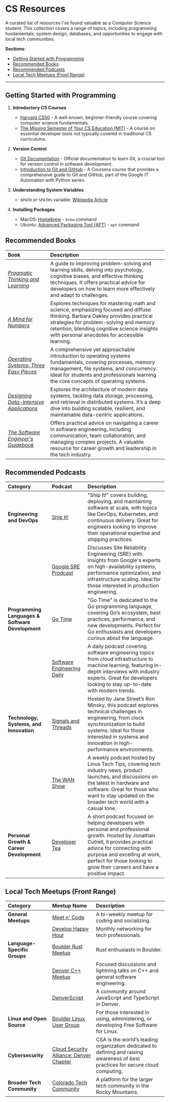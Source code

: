 # CS Resources

A curated list of resources I’ve found valuable as a Computer Science student. This collection covers a range of topics, including programming fundamentals, system design, databases, and opportunities to engage with local tech communities.

**Sections**:

- [Getting Started with Programming](#getting-started-with-programming)
- [Recommended Books](#recommended-books)
- [Recommended Podcasts](#recommended-podcasts)
- [Local Tech Meetups (Front Range)](#local-tech-meetups-front-range)

---

## Getting Started with Programming

1. **Introductory CS Courses**

   - [Harvard CS50](https://www.edx.org/cs50) \- A well-known, beginner-friendly course covering computer science fundamentals.
   - [The Missing Semester of Your CS Education (MIT)](https://missing.csail.mit.edu) \- A course on essential developer tools not typically covered in traditional CS curriculums.

2. **Version Control**

   - [Git Documentation](https://git-scm.com/docs) \- Official documentation to learn Git, a crucial tool for version control in software development.
   - [Introduction to Git and GitHub](https://www.coursera.org/learn/introduction-git-github) \- A Coursera course that provides a comprehensive guide to Git and GitHub, part of the Google IT Automation with Python series.

3. **Understanding System Variables**

   - `$PATH` or `%PATH%` variable: [Wikipedia Article](<https://en.wikipedia.org/wiki/PATH_(variable)>)

4. **Installing Packages**

   - MacOS: [Homebrew](https://docs.brew.sh/Manpage) \- `brew` command
   - Ubuntu: [Advanced Packaging Tool (APT)](https://ubuntu.com/server/docs/package-management) \- `apt` command

## Recommended Books

| Book                                                                                                                                 | Description                                                                                                                                                                                                                                                               |
| :----------------------------------------------------------------------------------------------------------------------------------- | :------------------------------------------------------------------------------------------------------------------------------------------------------------------------------------------------------------------------------------------------------------------------ |
| [_Pragmatic Thinking and Learning_](https://pragprog.com/titles/ahptl/pragmatic-thinking-and-learning/)                              | A guide to improving problem-solving and learning skills, delving into psychology, cognitive biases, and effective thinking techniques. It offers practical advice for developers on how to learn more effectively and adapt to challenges.                               |
| [_A Mind for Numbers_](https://barbaraoakley.com/books/a-mind-for-numbers/)                                                          | Explores techniques for mastering math and science, emphasizing focused and diffuse thinking. Barbara Oakley provides practical strategies for problem-solving and memory retention, blending cognitive science insights with personal anecdotes for accessible learning. |
| [_Operating Systems: Three Easy Pieces_](https://pages.cs.wisc.edu/~remzi/OSTEP/)                                                    | A comprehensive yet approachable introduction to operating systems fundamentals, covering processes, memory management, file systems, and concurrency. Ideal for students and professionals learning the core concepts of operating systems.                              |
| [_Designing Data-Intensive Applications_](https://www.oreilly.com/library/view/designing-data-intensive-applications/9781491903063/) | Explores the architecture of modern data systems, tackling data storage, processing, and retrieval in distributed systems. It’s a deep dive into building scalable, resilient, and maintainable data-centric applications.                                                |
| [_The Software Engineer's Guidebook_](https://www.engguidebook.com/)                                                                 | Offers practical advice on navigating a career in software engineering, including communication, team collaboration, and managing complex projects. A valuable resource for career growth and leadership in the tech industry.                                            |

## Recommended Podcasts

| Category                                         | Podcast                                                                                                             | Description                                                                                                                                                                                                                                                                  |
| :----------------------------------------------- | :------------------------------------------------------------------------------------------------------------------ | :--------------------------------------------------------------------------------------------------------------------------------------------------------------------------------------------------------------------------------------------------------------------------- |
| **Engineering and DevOps**                       | [Ship It\!](https://changelog.com/shipit)                                                                           | "Ship It\!" covers building, deploying, and maintaining software at scale, with topics like DevOps, Kubernetes, and continuous delivery. Great for engineers looking to improve their operational expertise and shipping practices.                                          |
|                                                  | [Google SRE Prodcast](https://sre.google/prodcast/)                                                                 | Discusses Site Reliability Engineering (SRE) with insights from Google's experts on high-availability systems, performance optimization, and infrastructure scaling. Ideal for those interested in production engineering.                                                   |
| **Programming Languages & Software Development** | [Go Time](https://changelog.com/gotime)                                                                             | "Go Time" is dedicated to the Go programming language, covering Go’s ecosystem, best practices, performance, and new developments. Perfect for Go enthusiasts and developers curious about the language.                                                                     |
|                                                  | [Software Engineering Daily](https://softwareengineeringdaily.com/category/all-episodes/exclusive-content/Podcast/) | A daily podcast covering software engineering topics from cloud infrastructure to machine learning, featuring in-depth interviews with industry experts. Great for developers looking to stay up-to-date with modern trends.                                                 |
| **Technology, Systems, and Innovation**          | [Signals and Threads](https://signalsandthreads.com/)                                                               | Hosted by Jane Street’s Ron Minsky, this podcast explores technical challenges in engineering, from clock synchronization to build systems. Ideal for those interested in systems and innovation in high-performance environments.                                           |
|                                                  | [The WAN Show](https://www.youtube.com/playlist?list=PL8mG-RkN2uTw7PhlnAr4pZZz2QubIbujH)                            | A weekly podcast hosted by Linus Tech Tips, covering tech industry news, product launches, and discussions on the latest in hardware and software. Great for those who want to stay updated on the broader tech world with a casual tone.                                    |
| **Personal Growth & Career Development**         | [Developer Tea](https://developertea.com/)                                                                          | A short podcast focused on helping developers with personal and professional growth. Hosted by Jonathan Cutrell, it provides practical advice for connecting with purpose and excelling at work, perfect for those looking to grow their careers and have a positive impact. |

## Local Tech Meetups (Front Range)

| Category                     | Meetup Name                                                                                              | Description                                                                                                                       |
| :--------------------------- | :------------------------------------------------------------------------------------------------------- | :-------------------------------------------------------------------------------------------------------------------------------- |
| **General Meetups**          | [Meet n' Code](https://www.meetup.com/Meet-n-Code/)                                                      | A bi-weekly meetup for coding and socializing.                                                                                    |
|                              | [Develop Happy Hour](https://www.meetup.com/develop-happy-hour/)                                         | Monthly networking for tech professionals.                                                                                        |
| **Language-Specific Groups** | [Boulder Rust Meetup](https://www.meetup.com/boulder-rust-meetup/)                                       | Rust enthusiasts in Boulder.                                                                                                      |
|                              | [Denver C++ Meetup](https://www.meetup.com/north-denver-metro-c-meetup/)                                 | Focused discussions and lightning talks on C++ and general software engineering.                                                  |
|                              | [DenverScript](https://denverscript.com/)                                                                | A community around JavaScript and TypeScript in Denver.                                                                           |
| **Linux and Open Source**    | [Boulder Linux User Group](https://www.lug.boulder.co.us/)                                               | For those interested in using, administering, or developing Free Software for Linux.                                              |
| **Cybersecurity**            | [Cloud Security Alliance: Denver Chapter](https://www.meetup.com/denver-cloud-security-alliance-meetup/) | CSA is the world’s leading organization dedicated to defining and raising awareness of best practices for secure cloud computing. |
| **Broader Tech Community**   | [Colorado Tech Community](https://coloradotech.community/)                                               | A platform for the larger tech community in the Rocky Mountains.                                                                  |
